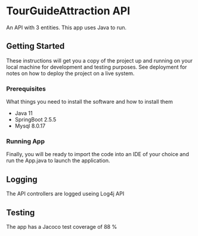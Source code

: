 # TourGuideAttraction API
An API with 3 entities. 
This app uses Java to run.



## Getting Started

These instructions will get you a copy of the project up and running on your local machine for development and testing purposes. See deployment for notes on how to deploy the project on a live system.


### Prerequisites

What things you need to install the software and how to install them

- Java 11
- SpringBoot 2.5.5
- Mysql 8.0.17


### Running App

Finally, you will be ready to import the code into an IDE of your choice and run the App.java to launch the application.


## Logging

The API controllers are logged useing Log4j API



## Testing

The app has a Jacoco test coverage of 88 %